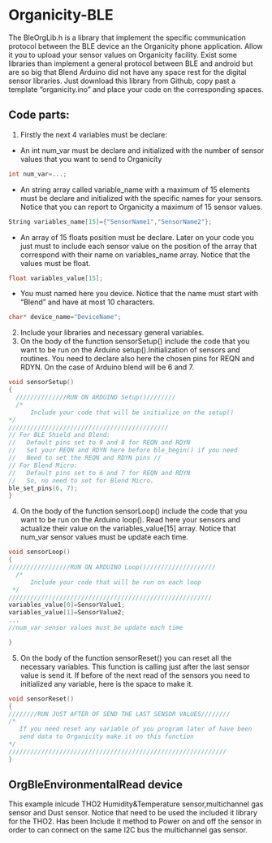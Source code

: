 # Organicity-BLE
The BleOrgLib.h is a library that implement the specific communication protocol between the BLE device an the Organicity phone application. Allow it you to upload your sensor values on Organicity facility. Exist some libraries than implement a general protocol between BLE and android but are so big that Blend Arduino did not have any space rest for the digital sensor libraries. Just download this library from Github, copy past a template “organicity.ino” and place your code on the corresponding spaces. 

Code parts:
--

1. Firstly the next 4 variables must be declare:
  - An int num_var must be declare and initialized with the number of sensor values that you want to send to Organicity 
  ```cpp
  int num_var=...;  
  ```
  - An string array called variable_name with a maximum of 15 elements must be declare and initialized with the specific names for your sensors. Notice that you can report to Organicity a maximum of 15 sensor values.
  ```cpp
  String variables_name[15]={"SensorName1","SensorName2"};  
  ```
  - An array of 15 floats position must be declare. Later on your code you just must to include each sensor value on the position of the array that correspond with their name on variables_name array. Notice that the  values must be float.
   ```cpp
  float variables_value[15];  
  ```
  - You must named here you device. Notice that the name must start with “Blend” and have at most 10 characters. 
  ```cpp
  char* device_name="DeviceName";  
  ```
2. Include your libraries and necessary general variables.
3. On the body of the function sensorSetup() include the code that you want to be run on the Arduino setup().Initialization of sensors and routines. You need to declare also here the chosen pins for  REQN and RDYN. On the case of Arduino blend will be 6 and 7.

  ```cpp
  void sensorSetup()
{
	//////////////RUN ON ARDUINO Setup()////////
	/*
   		Include your code that will be initialize on the setup() 
  */
  ////////////////////////////////////////////
  // For BLE Shield and Blend:
  //   Default pins set to 9 and 8 for REQN and RDYN
  //   Set your REQN and RDYN here before ble_begin() if you need
  //   Need to set the REQN and RDYN pins //
  // For Blend Micro:
  //   Default pins set to 6 and 7 for REQN and RDYN
  //   So, no need to set for Blend Micro.
  ble_set_pins(6, 7);
}  
  ```
4. On the body of the function sensorLoop() include the code that you want to be run on the Arduino loop(). Read here your sensors and actualize their value on the variables_value[15] array. Notice that num_var sensor values must be update each time. 

  ```cpp
  void sensorLoop()
{
  /////////////////RUN ON ARDUINO Loop()///////////////////
	/*
   		Include your code that will be run on each loop  
   */
  //////////////////////////////////////////////////////// 
  variables_value[0]=SensorValue1;
  variables_value[1]=SensorValue2;
  ...
  //num_var sensor values must be update each time
  
}  
  ```
5. On the body of the function sensorReset() you can reset all the necessary variables. This function is calling just after the last sensor value is send it. If before of the next read of the sensors you need to initialized any variable, here is the space to make it.

  ```cpp
void sensorReset()
{
  ////////RUN JUST AFTER OF SEND THE LAST SENSOR VALUES////////
  /*	
	 If you need reset any variable of you program later of have been
	 send data to Organicity make it on this function
  */
  ////////////////////////////////////////////////////////////
}
```
OrgBleEnvironmentalRead device
--
This example inlcude THO2 Humidity&Temperature sensor,multichannel gas sensor and Dust sensor. Notice that need to be used the included it library for the THO2. Has been Include it method to Power on and off the sensor in order to can connect on the same I2C bus the multichannel gas sensor. 
